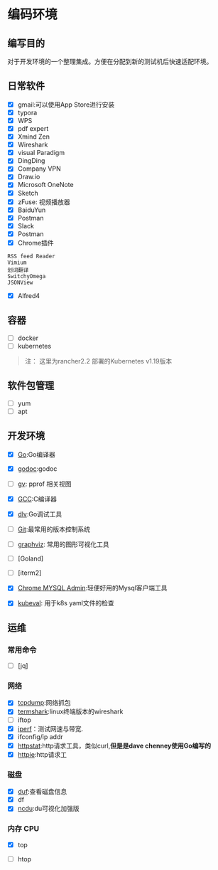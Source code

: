 # 编码环境

## 编写目的

对于开发环境的一个整理集成。方便在分配到新的测试机后快速适配环境。

## 日常软件

- [x] gmail:可以使用App Store进行安装
- [x] typora
- [x] WPS
- [x] pdf expert
- [x] Xmind Zen
- [x] Wireshark
- [x] visual Paradigm
- [x] DingDing
- [x] Company VPN
- [x] Draw.io
- [x] Microsoft OneNote
- [x] Sketch
- [x] zFuse: 视频播放器
- [x] BaiduYun
- [x] Postman
- [x] Slack
- [x] Postman
- [x] Chrome插件
```shell
RSS feed Reader
Vimium
划词翻译
SwitchyOmega
JSONView
```
- [x] Alfred4 



## 容器 

- [ ] docker
- [ ] kubernetes
>注： 这里为rancher2.2 部署的Kubernetes v1.19版本

## 软件包管理
- [ ] yum
- [ ] apt

## 开发环境
- [x] [Go](code.md#Go):Go编译器
  
- [x] [godoc](code.md#godoc):godoc 
- [ ] [gv](): pprof 相关视图
- [x] [GCC](code.md#GCC):C编译器
- [x] [dlv](code.md#dlv):Go调试工具
- [ ] [Git](git.md):最常用的版本控制系统
- [ ] [graphviz](code.md#graphviz): 常用的图形可视化工具
- [ ] [Goland]
- [ ] [iterm2]
- [x] [Chrome MYSQL Admin](code.md#mysql):轻便好用的Mysql客户端工具 
- [x] [kubeval](https://www.kubeval.com/): 用于k8s yaml文件的检查
## 运维

### 常用命令

- [ ] [jq]


### 网络

- [x] [tcpdump](net.md#tcpdump):网络抓包
- [x] [termshark](net.md#termshark):linux终端版本的wireshark
- [ ] iftop
- [x] [iperf](net.md#iperf)：测试网速与带宽.
- [x] ifconfig/ip addr
- [x] [httpstat](net.md#httpstat):http请求工具，类似curl,**但是是dave chenney使用Go编写的**
- [x] [httpie](net.md#httpie):http请求工
### 磁盘
- [x] [duf](disk.md#duf):查看磁盘信息
- [x] df
- [x] [ncdu](disk.md#ncdu):du可视化加强版

### 内存 CPU
- [x] top
- [ ] htop




